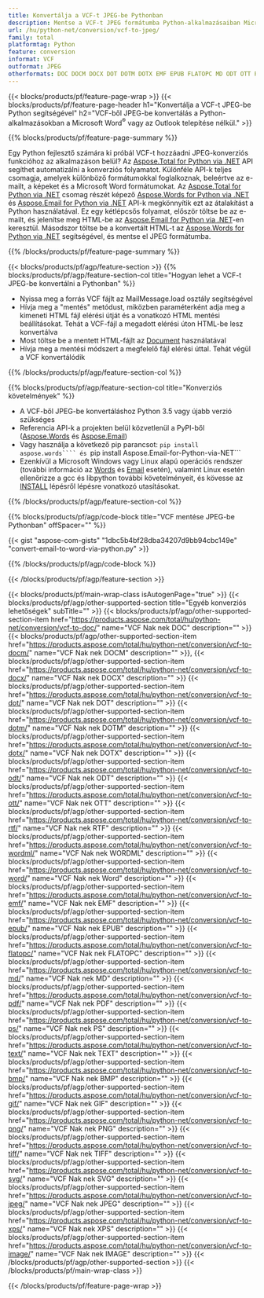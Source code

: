 ```yaml
---
title: Konvertálja a VCF-t JPEG-be Pythonban
description: Mentse a VCF-t JPEG formátumba Python-alkalmazásaiban Microsoft Outlook vagy Word használata nélkül 
url: /hu/python-net/conversion/vcf-to-jpeg/
family: total
platformtag: Python
feature: conversion
informat: VCF
outformat: JPEG
otherformats: DOC DOCM DOCX DOT DOTM DOTX EMF EPUB FLATOPC MD ODT OTT PCL PDF PS RTF TEXT WORD WORDML BMP GIF IMAGE JPEG TIFF PNG SVG XPS
---
```

{{< blocks/products/pf/feature-page-wrap >}}
{{< blocks/products/pf/feature-page-header h1="Konvertálja a VCF-t JPEG-be Python segítségével" h2="VCF-ből JPEG-be konvertálás a Python-alkalmazásokban a Microsoft Word<sup>&reg;</sup> vagy az Outlook telepítése nélkül." >}}

{{% blocks/products/pf/feature-page-summary %}}

Egy Python fejlesztő számára ki próbál VCF-t hozzáadni JPEG-konverziós funkcióhoz az alkalmazáson belül? Az [Aspose.Total for Python via .NET](https://products.aspose.com/total/python-net/) API segíthet automatizálni a konverziós folyamatot. Különféle API-k teljes csomagja, amelyek különböző formátumokkal foglalkoznak, beleértve az e-mailt, a képeket és a Microsoft Word formátumokat. Az [Aspose.Total for Python via .NET](https://products.aspose.com/total/python-net/) csomag részét képező [Aspose.Words for Python via .NET](https://products.aspose.com/words/python-net/) és [Aspose.Email for Python via .NET](https://products.aspose.com/email/python-net/) API-k megkönnyítik ezt az átalakítást a Python használatával. Ez egy kétlépcsős folyamat, először töltse be az e-mailt, és jelenítse meg HTML-be az [Aspose.Email for Python via .NET](https://products.aspose.com/email/python-net/)-en keresztül. Másodszor töltse be a konvertált HTML-t az [Aspose.Words for Python via .NET](https://products.aspose.com/words/python-net/) segítségével, és mentse el JPEG formátumba.

{{% /blocks/products/pf/feature-page-summary %}}

{{< blocks/products/pf/agp/feature-section >}}
{{% blocks/products/pf/agp/feature-section-col title="Hogyan lehet a VCF-t JPEG-be konvertálni a Pythonban" %}}

- Nyissa meg a forrás VCF fájlt az MailMessage.load osztály segítségével
- Hívja meg a "mentés" metódust, miközben paraméterként adja meg a kimeneti HTML fájl elérési útját és a vonatkozó HTML mentési beállításokat. Tehát a VCF-fájl a megadott elérési úton HTML-be lesz konvertálva
- Most töltse be a mentett HTML-fájlt az [Document](https://reference.aspose.com/words/python-net/aspose.words/document/) használatával
- Hívja meg a mentési módszert a megfelelő fájl elérési úttal. Tehát végül a VCF konvertálódik

{{% /blocks/products/pf/agp/feature-section-col %}}

{{% blocks/products/pf/agp/feature-section-col title="Konverziós követelmények" %}}

- A VCF-ből JPEG-be konvertáláshoz Python 3.5 vagy újabb verzió szükséges
- Referencia API-k a projekten belül közvetlenül a PyPI-ből ([Aspose.Words](https://pypi.org/project/aspose-words/) és [Aspose.Email](https://pypi.org/project/Aspose.Email-for-Python-via-NET/))
- Vagy használja a következő pip parancsot: ```pip install aspose.words```` és ```pip install Aspose.Email-for-Python-via-NET``` 
- Ezenkívül a Microsoft Windows vagy Linux alapú operációs rendszer (további információ az [Words](https://docs.aspose.com/words/python-net/system-requirements/) és [Email](https://docs.aspose.com/email/python-net/system-requirements/) esetén), valamint Linux esetén ellenőrizze a gcc és libpython további követelményeit, és kövesse az [INSTALL](https://docs.aspose.com/words/python-net/installation/) lépésről lépésre vonatkozó utasításokat.
 

{{% /blocks/products/pf/agp/feature-section-col %}}

{{% blocks/products/pf/agp/code-block title="VCF mentése JPEG-be Pythonban" offSpacer="" %}}

{{< gist "aspose-com-gists" "1dbc5b4bf28dba34207d9bb94cbc149e" "convert-email-to-word-via-python.py" >}}

{{% /blocks/products/pf/agp/code-block %}}

{{< /blocks/products/pf/agp/feature-section >}}

{{< blocks/products/pf/main-wrap-class isAutogenPage="true" >}}
{{< blocks/products/pf/agp/other-supported-section title="Egyéb konverziós lehetőségek" subTitle="" >}}
{{< blocks/products/pf/agp/other-supported-section-item href="https://products.aspose.com/total/hu/python-net/conversion/vcf-to-doc/" name="VCF Nak nek DOC" description="" >}}
{{< blocks/products/pf/agp/other-supported-section-item href="https://products.aspose.com/total/hu/python-net/conversion/vcf-to-docm/" name="VCF Nak nek DOCM" description="" >}},
{{< blocks/products/pf/agp/other-supported-section-item href="https://products.aspose.com/total/hu/python-net/conversion/vcf-to-docx/" name="VCF Nak nek DOCX" description="" >}}
{{< blocks/products/pf/agp/other-supported-section-item href="https://products.aspose.com/total/hu/python-net/conversion/vcf-to-dot/" name="VCF Nak nek DOT" description="" >}}
{{< blocks/products/pf/agp/other-supported-section-item href="https://products.aspose.com/total/hu/python-net/conversion/vcf-to-dotm/" name="VCF Nak nek DOTM" description="" >}}
{{< blocks/products/pf/agp/other-supported-section-item href="https://products.aspose.com/total/hu/python-net/conversion/vcf-to-dotx/" name="VCF Nak nek DOTX" description="" >}}
{{< blocks/products/pf/agp/other-supported-section-item href="https://products.aspose.com/total/hu/python-net/conversion/vcf-to-odt/" name="VCF Nak nek ODT" description="" >}}
{{< blocks/products/pf/agp/other-supported-section-item href="https://products.aspose.com/total/hu/python-net/conversion/vcf-to-ott/" name="VCF Nak nek OTT" description="" >}}
{{< blocks/products/pf/agp/other-supported-section-item href="https://products.aspose.com/total/hu/python-net/conversion/vcf-to-rtf/" name="VCF Nak nek RTF" description="" >}}
{{< blocks/products/pf/agp/other-supported-section-item href="https://products.aspose.com/total/hu/python-net/conversion/vcf-to-wordml/" name="VCF Nak nek WORDML" description="" >}}
{{< blocks/products/pf/agp/other-supported-section-item href="https://products.aspose.com/total/hu/python-net/conversion/vcf-to-word/" name="VCF Nak nek Word" description="" >}}
{{< blocks/products/pf/agp/other-supported-section-item href="https://products.aspose.com/total/hu/python-net/conversion/vcf-to-emf/" name="VCF Nak nek EMF" description="" >}}
{{< blocks/products/pf/agp/other-supported-section-item href="https://products.aspose.com/total/hu/python-net/conversion/vcf-to-epub/" name="VCF Nak nek EPUB" description="" >}}
{{< blocks/products/pf/agp/other-supported-section-item href="https://products.aspose.com/total/hu/python-net/conversion/vcf-to-flatopc/" name="VCF Nak nek FLATOPC" description="" >}}
{{< blocks/products/pf/agp/other-supported-section-item href="https://products.aspose.com/total/hu/python-net/conversion/vcf-to-md/" name="VCF Nak nek MD" description="" >}}
{{< blocks/products/pf/agp/other-supported-section-item href="https://products.aspose.com/total/hu/python-net/conversion/vcf-to-pdf/" name="VCF Nak nek PDF" description="" >}}
{{< blocks/products/pf/agp/other-supported-section-item href="https://products.aspose.com/total/hu/python-net/conversion/vcf-to-ps/" name="VCF Nak nek PS" description="" >}}
{{< blocks/products/pf/agp/other-supported-section-item href="https://products.aspose.com/total/hu/python-net/conversion/vcf-to-text/" name="VCF Nak nek TEXT" description="" >}}
{{< blocks/products/pf/agp/other-supported-section-item href="https://products.aspose.com/total/hu/python-net/conversion/vcf-to-bmp/" name="VCF Nak nek BMP" description="" >}}
{{< blocks/products/pf/agp/other-supported-section-item href="https://products.aspose.com/total/hu/python-net/conversion/vcf-to-gif/" name="VCF Nak nek GIF" description="" >}}
{{< blocks/products/pf/agp/other-supported-section-item href="https://products.aspose.com/total/hu/python-net/conversion/vcf-to-png/" name="VCF Nak nek PNG" description="" >}}
{{< blocks/products/pf/agp/other-supported-section-item href="https://products.aspose.com/total/hu/python-net/conversion/vcf-to-tiff/" name="VCF Nak nek TIFF" description="" >}}
{{< blocks/products/pf/agp/other-supported-section-item href="https://products.aspose.com/total/hu/python-net/conversion/vcf-to-svg/" name="VCF Nak nek SVG" description="" >}}
{{< blocks/products/pf/agp/other-supported-section-item href="https://products.aspose.com/total/hu/python-net/conversion/vcf-to-jpeg/" name="VCF Nak nek JPEG" description="" >}}
{{< blocks/products/pf/agp/other-supported-section-item href="https://products.aspose.com/total/hu/python-net/conversion/vcf-to-xps/" name="VCF Nak nek XPS" description="" >}}
{{< blocks/products/pf/agp/other-supported-section-item href="https://products.aspose.com/total/hu/python-net/conversion/vcf-to-image/" name="VCF Nak nek IMAGE" description="" >}}
{{< /blocks/products/pf/agp/other-supported-section >}}
{{< /blocks/products/pf/main-wrap-class >}}

{{< /blocks/products/pf/feature-page-wrap >}}